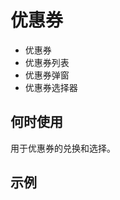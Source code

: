 # 优惠券

- 优惠券
- 优惠券列表
- 优惠券弹窗
- 优惠券选择器

## 何时使用

用于优惠券的兑换和选择。

## 示例

<code src="./demos/demo1.tsx"></code>

